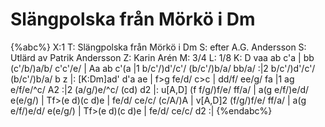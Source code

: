 # Slängpolska från Mörkö i Dm

{%abc%}
X:1
T: Slängpolska från Mörkö i Dm
S: efter A.G. Andersson
S: Utlärd av Patrik Andersson
Z: Karin Arén
M: 3/4
L: 1/8
K: D
vaa ab c'a | bb (c'/b/)a/b/ c'c'/e/ | Aa ab c'(a |1 b/c'/)d'/c'/ (b/c'/)b/a/ bb/a/ :|2 b/c'/)d'/c'/ (b/c'/)b/a/ b z |:
[K:Dm]ad' d'a ae | f>g fe/d/ c>c | dd/f/ ee/g/ fa |1 ag e/f/e/^c/ A2 :|2 (a/g/)e/^c/ (cd) d2 |: 
u[A,D] (f f/g/)f/e/ ff/a/ | a(g e/f/)e/d/ e(e/g/) | Tf>(e d)(c d)e | fe/d/ ce/c/ (c/A/)A | 
v[A,D]2 (f/g/)f/e/ ff/a/ | a(g e/f/)e/d/ e(e/g/) | Tf>(e d)(c d)e | fe/d/ ce/c/ d2 :| 
{%endabc%}



